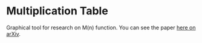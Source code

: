 # Multiplication Table

Graphical tool for research on M(n) function.  You can see the paper [here on arXiv](https://arxiv.org/abs/1908.04251).
